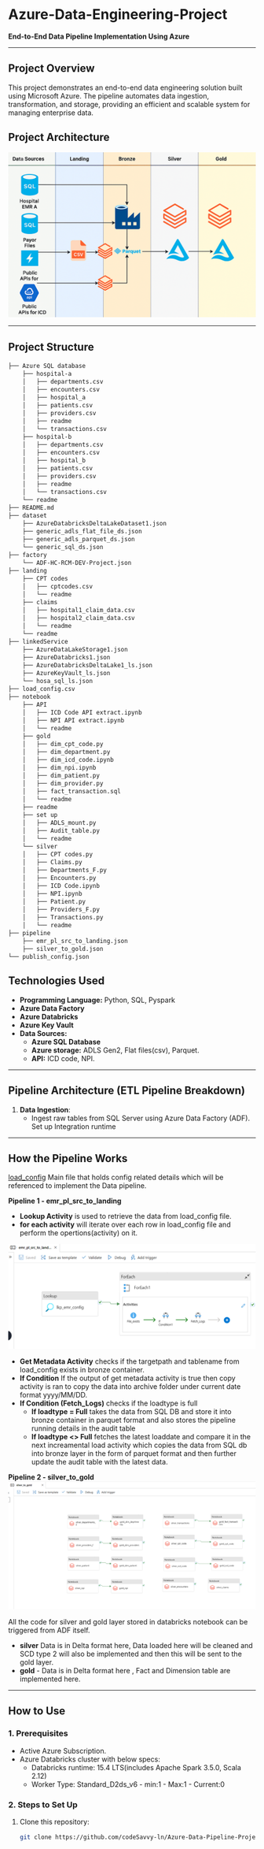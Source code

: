 # Azure-Data-Engineering-Project
**End-to-End Data Pipeline Implementation Using Azure**

---

## **Project Overview**  
This project demonstrates an end-to-end data engineering solution built using Microsoft Azure. The pipeline automates data ingestion, transformation, and storage, providing an efficient and scalable system for managing enterprise data.  

## **Project Architecture**  
![logo](https://github.com/codeSavvy-ln/Azure-Data-Pipeline-Project/blob/main/Images/project%20architecture%20snapshot.png)

---

## **Project Structure**
```
├── Azure SQL database
    ├── hospital-a
    │   ├── departments.csv
    │   ├── encounters.csv
    │   ├── hospital_a
    │   ├── patients.csv
    │   ├── providers.csv
    │   ├── readme
    │   └── transactions.csv
    ├── hospital-b
    │   ├── departments.csv
    │   ├── encounters.csv
    │   ├── hospital_b
    │   ├── patients.csv
    │   ├── providers.csv
    │   ├── readme
    │   └── transactions.csv
    └── readme
├── README.md
├── dataset
    ├── AzureDatabricksDeltaLakeDataset1.json
    ├── generic_adls_flat_file_ds.json
    ├── generic_adls_parquet_ds.json
    └── generic_sql_ds.json
├── factory
    └── ADF-HC-RCM-DEV-Project.json
├── landing
    ├── CPT codes
    │   ├── cptcodes.csv
    │   └── readme
    ├── claims
    │   ├── hospital1_claim_data.csv
    │   ├── hospital2_claim_data.csv
    │   └── readme
    └── readme
├── linkedService
    ├── AzureDataLakeStorage1.json
    ├── AzureDatabricks1.json
    ├── AzureDatabricksDeltaLake1_ls.json
    ├── AzureKeyVault_ls.json
    └── hosa_sql_ls.json
├── load_config.csv
├── notebook
    ├── API
    │   ├── ICD Code API extract.ipynb
    │   ├── NPI API extract.ipynb
    │   └── readme
    ├── gold
    │   ├── dim_cpt_code.py
    │   ├── dim_department.py
    │   ├── dim_icd_code.ipynb
    │   ├── dim_npi.ipynb
    │   ├── dim_patient.py
    │   ├── dim_provider.py
    │   ├── fact_transaction.sql
    │   └── readme
    ├── readme
    ├── set up
    │   ├── ADLS_mount.py
    │   ├── Audit_table.py
    │   └── readme
    └── silver
    │   ├── CPT codes.py
    │   ├── Claims.py
    │   ├── Departments_F.py
    │   ├── Encounters.py
    │   ├── ICD Code.ipynb
    │   ├── NPI.ipynb
    │   ├── Patient.py
    │   ├── Providers_F.py
    │   ├── Transactions.py
    │   └── readme
├── pipeline
    ├── emr_pl_src_to_landing.json
    ├── silver_to_gold.json
└── publish_config.json
```

## **Technologies Used**
- **Programming Language:** Python, SQL, Pyspark
- **Azure Data Factory**
- **Azure Databricks**
- **Azure Key Vault**
- **Data Sources:**
    - **Azure SQL Database**
    - **Azure storage:** ADLS Gen2, Flat files(csv), Parquet.
    - **API:** ICD code, NPI.

---


## **Pipeline Architecture (ETL Pipeline Breakdown)**  


1. **Data Ingestion**:  
   - Ingest raw tables from SQL Server using Azure Data Factory (ADF).  
	Set up Integration runtime

---



## **How the Pipeline Works** 
[load_config](https://github.com/codeSavvy-ln/Azure-Data-Pipeline-Project/blob/main/load_config.csv) Main file that holds config related details which will be referenced to implement the Data pipeline.

**Pipeline 1 - emr_pl_src_to_landing**

  - **Lookup Activity** is used to retrieve the data from load_config file. 
  - **for each activity** will iterate over each row in load_config file and perform the opertions(activity) on it.
  
![logo](https://github.com/codeSavvy-ln/Azure-Data-Pipeline-Project/blob/main/Images/emr_pl_src_to_landing.png)

  - **Get Metadata Activity** checks if the targetpath and tablename from load_config exists in bronze container.
  - **If Condition** If the output of get metadata activity is true then copy activity is ran to copy the data into archive folder under current date format yyyy/MM/DD.
  - **If Condition (Fetch_Logs)** checks if the loadtype is full
    - **If loadtype = Full** takes the data from SQL DB and store it into bronze container in parquet format and also stores the pipeline running details in the audit table
    - **If loadtype <> Full** fetches the latest loaddate and compare it in the next increamental load activity which copies the data from SQL db into bronze layer in the form of parquet format and then further update the audit table with the latest data.

**Pipeline 2 - silver_to_gold**
![logo](https://github.com/codeSavvy-ln/Azure-Data-Pipeline-Project/blob/main/Images/silver_to_gold.png)

 All the code for silver and gold layer stored in databricks notebook can be triggered from ADF itself.
- **silver** Data is in Delta format here, Data loaded here will be cleaned and SCD type 2 will also be implemented and then this will be sent to the gold layer.
- **gold** - Data is in Delta format here , Fact and Dimension table are implemented here.

---

## **How to Use**  

### **1. Prerequisites**  
- Active Azure Subscription.  
- Azure Databricks cluster with below specs:
  - Databricks runtime: 15.4 LTS(includes Apache Spark 3.5.0, Scala 2.12)
  - Worker Type: Standard_D2ds_v6 - min:1 - Max:1 - Current:0  

### **2. Steps to Set Up**  
1. Clone this repository:  
   ```bash
   git clone https://github.com/codeSavvy-ln/Azure-Data-Pipeline-Project.git
